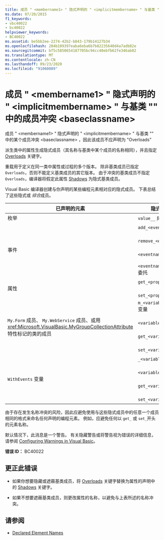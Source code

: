 ```yaml
---
title: 成员 " <membername1> " 隐式声明的 " <implicitmembername> " 与基类 "" 中的成员冲突 <baseclassname>
ms.date: 07/20/2015
f1_keywords:
- vbc40022
- bc40022
helpviewer_keywords:
- BC40022
ms.assetid: be5bb2ee-2274-42b2-b843-179b14127b34
ms.openlocfilehash: 284b109397eaba6eba6b7b82235640d4a7adb82e
ms.sourcegitcommit: bf5c5850654187705bc94cc40ebfb62fe346ab02
ms.translationtype: MT
ms.contentlocale: zh-CN
ms.lasthandoff: 09/23/2020
ms.locfileid: "91060089"
---
```

# <a name="member-membername1-implicitly-declares-implicitmembername-which-conflicts-with-a-member-in-the-base-class-baseclassname"></a>成员 " \<membername1> " 隐式声明的 " \<implicitmembername> " 与基类 "" 中的成员冲突 \<baseclassname>

成员 " \<membername1> " 隐式声明的 " \<implicitmembername> " 与基类 "" 中的某个成员冲突 \<baseclassname> ，因此该成员不应声明为 "Overloads"  
  
 派生类中的属性生成隐式成员（其名称与基类中某个成员的名称相同），并且指定 [Overloads](../language-reference/modifiers/overloads.md) 关键字。  
  
 重载用于定义在同一类中属性或过程的多个版本。 除非基类成员已指定 `Overloads`，否则不能定义基类成员的其它版本。 由于冲突的基类成员不指定 `Overloads`，编译器将假定此属性 [Shadows](../language-reference/modifiers/shadows.md) 为隐式基类成员。  
  
 Visual Basic 编译器创建与你声明的某些编程元素相对应的隐式成员。 下表总结了这些隐式或 *综合*成员。  
  
|已声明的元素|隐式创建的成员|  
|----------------------|--------------------------------|  
|枚举|`value__` 成员|  
|事件|`add_<eventname>` 过程<br /><br /> `remove_<eventname>` 过程<br /><br /> `<eventname>Event` 字段<br /><br /> `<eventname>EventHandler` 委托|  
|属性|`get_<propertyname>` 过程<br /><br /> `set_<propertyname>` 过程|  
|`My.Form` 成员、 `My.WebService` 成员、或用 <xref:Microsoft.VisualBasic.MyGroupCollectionAttribute> 特性标记的类的成员|`m_<variablename>``Static`变量<br /><br /> `<variablename>` 属性<br /><br /> `get_<variablename>` 过程<br /><br /> `set_<variablename>` 过程|  
|`WithEvents` 变量|`_<variablename>` 变量<br /><br /> `<variablename>` 属性<br /><br /> `get_<variablename>` 过程<br /><br /> `set_<variablename>` 过程|  
  
 由于存在发生名称冲突的风险，因此应避免使用与这些隐式成员中的任意一个成员相同的格式来命名任何声明的编程元素。 例如，应避免任何以 `get_` 或 `set_`开头的元素名称。  
  
 默认情况下，此消息是一个警告。 有关隐藏警告或将警告视为错误的详细信息，请参阅 [Configuring Warnings in Visual Basic](/visualstudio/ide/configuring-warnings-in-visual-basic)。  
  
 **错误 ID：** BC40022  
  
## <a name="to-correct-this-error"></a>更正此错误  
  
- 如果你想要隐藏或遮蔽基类成员，将 [Overloads](../language-reference/modifiers/overloads.md) 关键字替换为属性的声明中的 [Shadows](../language-reference/modifiers/shadows.md) 关键字。  
  
- 如果不想要遮蔽基类成员，则更改属性的名称，以避免与上表所述的名称冲突。  
  
## <a name="see-also"></a>请参阅

- [Declared Element Names](../programming-guide/language-features/declared-elements/declared-element-names.md)
